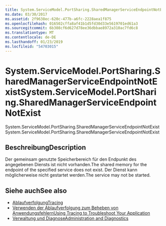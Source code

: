 ```yaml
---
title: System.ServiceModel.PortSharing.SharedManagerServiceEndpointNotExist
ms.date: 03/30/2017
ms.assetid: 2f9638ec-620c-477b-a6fc-2228aea1f875
ms.openlocfilehash: 016502cffa8af41b1d5fd30d33e5619701ed61a3
ms.sourcegitcommit: 6b308cf6d627d78ee36dbbae8972a310ac7fd6c8
ms.translationtype: MT
ms.contentlocale: de-DE
ms.lasthandoff: 01/23/2019
ms.locfileid: "54703015"
---
```

# <a name="systemservicemodelportsharingsharedmanagerserviceendpointnotexist"></a><span data-ttu-id="a973a-102">System.ServiceModel.PortSharing.SharedManagerServiceEndpointNotExist</span><span class="sxs-lookup"><span data-stu-id="a973a-102">System.ServiceModel.PortSharing.SharedManagerServiceEndpointNotExist</span></span>
<span data-ttu-id="a973a-103">System.ServiceModel.PortSharing.SharedManagerServiceEndpointNotExist</span><span class="sxs-lookup"><span data-stu-id="a973a-103">System.ServiceModel.PortSharing.SharedManagerServiceEndpointNotExist</span></span>  
  
## <a name="description"></a><span data-ttu-id="a973a-104">Beschreibung</span><span class="sxs-lookup"><span data-stu-id="a973a-104">Description</span></span>  
 <span data-ttu-id="a973a-105">Der gemeinsam genutzte Speicherbereich für den Endpunkt des angegebenen Diensts ist nicht vorhanden.</span><span class="sxs-lookup"><span data-stu-id="a973a-105">The shared memory for the endpoint of the specified service does not exist.</span></span> <span data-ttu-id="a973a-106">Der Dienst kann möglicherweise nicht gestartet werden.</span><span class="sxs-lookup"><span data-stu-id="a973a-106">The service may not be started.</span></span>  
  
## <a name="see-also"></a><span data-ttu-id="a973a-107">Siehe auch</span><span class="sxs-lookup"><span data-stu-id="a973a-107">See also</span></span>
- [<span data-ttu-id="a973a-108">Ablaufverfolgung</span><span class="sxs-lookup"><span data-stu-id="a973a-108">Tracing</span></span>](../../../../../docs/framework/wcf/diagnostics/tracing/index.md)
- [<span data-ttu-id="a973a-109">Verwenden der Ablaufverfolgung zum Beheben von Anwendungsfehlern</span><span class="sxs-lookup"><span data-stu-id="a973a-109">Using Tracing to Troubleshoot Your Application</span></span>](../../../../../docs/framework/wcf/diagnostics/tracing/using-tracing-to-troubleshoot-your-application.md)
- [<span data-ttu-id="a973a-110">Verwaltung und Diagnose</span><span class="sxs-lookup"><span data-stu-id="a973a-110">Administration and Diagnostics</span></span>](../../../../../docs/framework/wcf/diagnostics/index.md)
